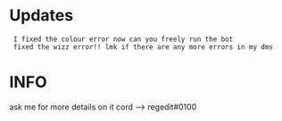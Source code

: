 # Updates
     I fixed the colour error now can you freely run the bot
     fixed the wizz error!! lmk if there are any more errors in my dms


# INFO
ask me for more details on it cord --> regedit#0100
